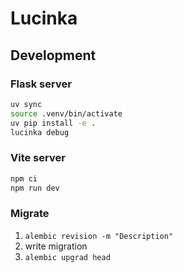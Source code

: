 # Lucinka

## Development

### Flask server

```sh
uv sync
source .venv/bin/activate
uv pip install -e .
lucinka debug
```

### Vite server

```sh
npm ci
npm run dev
```

### Migrate
1. `alembic revision -m "Description"`
2. write migration
3. `alembic upgrad head`
